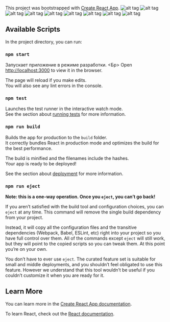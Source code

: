 This project was bootstrapped with [Create React App](https://github.com/facebook/create-react-app).
![alt tag](https://pp.userapi.com/c851428/v851428299/121d48/ipokUwgp-Vg.jpg "screen")
![alt tag](https://pp.userapi.com/c851428/v851428299/121d58/hEoXcs6klLA.jpg "screen")
![alt tag](https://pp.userapi.com/c849128/v849128958/1919b5/TzhJ4MtSmhw.jpg "screen")
![alt tag](https://pp.userapi.com/c849128/v849128958/1919be/dP9k303-o-k.jpg "screen")
![alt tag](https://pp.userapi.com/c849128/v849128958/1919d2/7FWpNDqYfXw.jpg "screen")
![alt tag](https://pp.userapi.com/c849128/v849128958/1919dc/p5VO9dCwXiQ.jpg "screen")
![alt tag](https://pp.userapi.com/c849128/v849128958/1919e5/ONsKTuCMqY0.jpg "screen")
![alt tag](https://pp.userapi.com/c849128/v849128958/1919ee/iY0OsDlTfes.jpg "screen")
![alt tag](https://pp.userapi.com/c849128/v849128958/191a02/tloMW_hV-0U.jpg "screen")

## Available Scripts

In the project directory, you can run:

### `npm start`

Запускает приложение в режиме разработки. <Бр>
Open [http://localhost:3000](http://localhost:3000) to view it in the browser.

The page will reload if you make edits.<br>
You will also see any lint errors in the console.

### `npm test`

Launches the test runner in the interactive watch mode.<br>
See the section about [running tests](https://facebook.github.io/create-react-app/docs/running-tests) for more information.

### `npm run build`

Builds the app for production to the `build` folder.<br>
It correctly bundles React in production mode and optimizes the build for the best performance.

The build is minified and the filenames include the hashes.<br>
Your app is ready to be deployed!

See the section about [deployment](https://facebook.github.io/create-react-app/docs/deployment) for more information.

### `npm run eject`

**Note: this is a one-way operation. Once you `eject`, you can’t go back!**

If you aren’t satisfied with the build tool and configuration choices, you can `eject` at any time. This command will remove the single build dependency from your project.

Instead, it will copy all the configuration files and the transitive dependencies (Webpack, Babel, ESLint, etc) right into your project so you have full control over them. All of the commands except `eject` will still work, but they will point to the copied scripts so you can tweak them. At this point you’re on your own.

You don’t have to ever use `eject`. The curated feature set is suitable for small and middle deployments, and you shouldn’t feel obligated to use this feature. However we understand that this tool wouldn’t be useful if you couldn’t customize it when you are ready for it.

## Learn More

You can learn more in the [Create React App documentation](https://facebook.github.io/create-react-app/docs/getting-started).

To learn React, check out the [React documentation](https://reactjs.org/).

